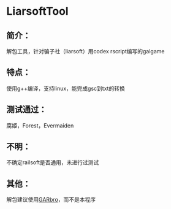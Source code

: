 # LiarsoftTool
## 简介：
解包工具，针对骗子社（liarsoft）用codex rscript编写的galgame  
## 特点：
使用g++编译，支持linux，能完成gsc到txt的转换   
## 测试通过：
腐姬，Forest，Evermaiden
## 不明：
不确定railsoft是否通用，未进行过测试   
## 其他：
解包建议使用[GARbro](https://github.com/crskycode/GARbro)，而不是本程序  

